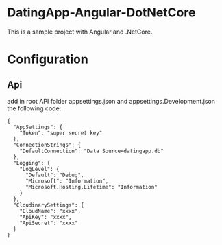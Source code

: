 # DatingApp-Angular-DotNetCore
This is a sample project with Angular and .NetCore.

# Configuration
## Api

add in root API folder appsettings.json and appsettings.Development.json the following code:

```
{  
  "AppSettings": {
    "Token": "super secret key"
  },
  "ConnectionStrings": {
    "DefaultConnection": "Data Source=datingapp.db"
  },
  "Logging": {
    "LogLevel": {
      "Default": "Debug",
      "Microsoft": "Information",
      "Microsoft.Hosting.Lifetime": "Information"
    }
  },
  "CloudinarySettings": {
    "CloudName": "xxxx",
    "ApiKey": "xxxx",
    "ApiSecret": "xxxx"
  }
}
```
